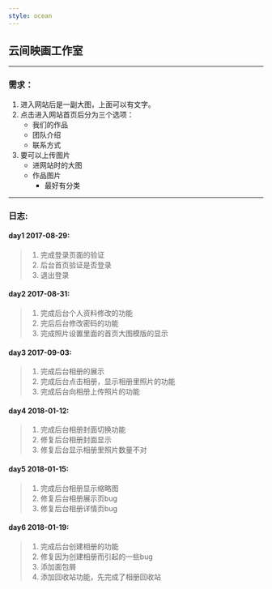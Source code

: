 ```yaml
---
style: ocean
---
```

## 云间映画工作室
***
### 需求：
1. 进入网站后是一副大图，上面可以有文字。
2. 点击进入网站首页后分为三个选项：
	* 我们的作品
	* 团队介绍
	* 联系方式
3. 要可以上传图片
	* 进网站时的大图
	* 作品图片
		* 最好有分类
		
***
### 日志:
#### day1 2017-08-29:
>1. 完成登录页面的验证
>2. 后台首页验证是否登录
>3. 退出登录

#### day2 2017-08-31:
>1. 完成后台个人资料修改的功能
>2. 完后后台修改密码的功能
>3. 完成照片设置里面的首页大图模版的显示

#### day3 2017-09-03:
>1. 完成后台相册的展示
>2. 完成后台点击相册，显示相册里照片的功能
>3. 完成后台向相册上传照片的功能

#### day4 2018-01-12:
>1. 完成后台相册封面切换功能
>2. 修复后台相册封面显示
>3. 修复后台显示相册里照片数量不对

#### day5 2018-01-15:
>1. 完成后台相册显示缩略图
>2. 修复后台相册展示页bug
>3. 修复后台相册详情页bug

#### day6 2018-01-19:
>1. 完成后台创建相册的功能
>2. 修复因为创建相册而引起的一些bug
>3. 添加面包屑
>4. 添加回收站功能，先完成了相册回收站
